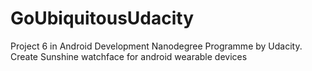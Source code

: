 # GoUbiquitousUdacity
Project 6 in Android Development Nanodegree Programme by Udacity. Create Sunshine watchface for android wearable devices
